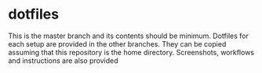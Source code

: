 # dotfiles
This is the master branch and its contents should be minimum. Dotfiles for each setup are provided in the other branches. They can be copied assuming that this repository is the home directory. Screenshots, workflows and instructions are also provided
